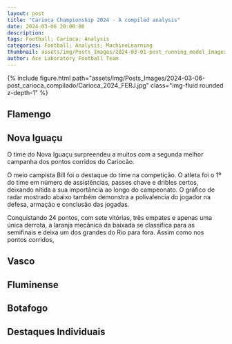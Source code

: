 ```yaml
---
layout: post
title: "Carioca Championship 2024 - A compiled analysis"
date: 2024-03-06 20:00:00
description: 
tags: Football; Carioca; Analysis
categories: Football; Analysis; MachineLearning
thumbnail: assets/img/Posts_Images/2024-03-01-post_running_model_Images/15.webp
author: Ace Laboratory Football Team
---
```



{% include figure.html path="assets/img/Posts_Images/2024-03-06-post_carioca_compilado/Carioca_2024_FERJ.jpg" class="img-fluid rounded z-depth-1" %}

<p align="justify">
</p>

## Flamengo

## Nova Iguaçu
O time do Nova Iguaçu surpreendeu a muitos com a segunda melhor campanha dos pontos corridos do Cariocão. 


O meio campista Bill foi o destaque do time na competição. O atleta foi o 1º do time em número de assistências, passes chave e dribles certos, deixando nítida a sua importância ao longo do campeonato. O gráfico de radar mostrado abaixo também demonstra a polivalencia do jogador na defesa, armação e conclusão das jogadas.




Conquistando 24 pontos, com sete vitórias, três empates e apenas uma única derrota, a laranja mecânica da baixada se classifica para as semifinais e deixa um dos grandes do Rio para fora. Assim como nos pontos corridos, 


## Vasco

## Fluminense

## Botafogo

## Destaques Individuais